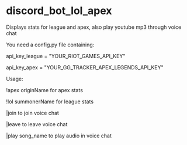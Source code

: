 # discord_bot_lol_apex
Displays stats for league and apex, also play youtube mp3 through voice chat

You need a config.py file containing:

  api_key_league = "YOUR_RIOT_GAMES_API_KEY"
  
  api_key_apex = "YOUR_GG_TRACKER_APEX_LEGENDS_API_KEY"
  
Usage:

  !apex originName for apex stats
  
  !lol summonerName for league stats
  
  |join to join voice chat
  
  |leave to leave voice chat
  
  |play song_name to play audio in voice chat
